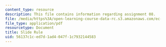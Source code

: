 ```yaml
---
content_type: resource
description: This file contains information regarding assignment 08.
file: /media/https%3A/open-learning-course-data-rc.s3.amazonaws.com/ec-050-recreate-experiments-from-history-inform-the-future-from-the-past-galileo-january-iap-2010/56137c1ced7d1ad4047f1c7932144583_MITEC_050IAP10_assn08.pdf
file_type: application/pdf
resourcetype: Document
title: Slide Rule
uid: 56137c1c-ed7d-1ad4-047f-1c7932144583
---
```

